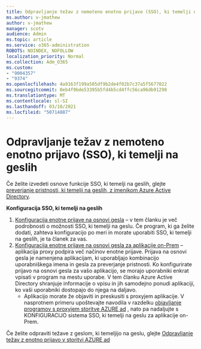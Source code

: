 ```yaml
---
title: Odpravljanje težav z nemoteno enotno prijavo (SSO), ki temelji na geslih
ms.author: v-jmathew
author: v-jmathew
manager: scotv
audience: Admin
ms.topic: article
ms.service: o365-administration
ROBOTS: NOINDEX, NOFOLLOW
localization_priority: Normal
ms.collection: Adm_O365
ms.custom:
- "9004357"
- "9374"
ms.openlocfilehash: 4a9163f199a505df9b2de4f02b7c37a5f5677022
ms.sourcegitcommit: 0eb4f9bde53395b5fd4b5cd4ffc56ca96db91298
ms.translationtype: MT
ms.contentlocale: sl-SI
ms.lasthandoff: 03/10/2021
ms.locfileid: "50714887"
---
```

# <a name="troubleshoot-password-based-seamless-single-sign-on-sso-issues"></a>Odpravljanje težav z nemoteno enotno prijavo (SSO), ki temelji na geslih

Če želite izvedeti osnove funkcije SSO, ki temelji na geslih, glejte [preverjanje pristnosti, ki temelji na geslih, z imenikom Azure Active Directory](https://docs.microsoft.com/azure/active-directory/fundamentals/auth-password-based-sso).

**Konfiguracija SSO, ki temelji na geslih**

1. [Konfiguracija enotne prijave na osnovi gesla](https://docs.microsoft.com/azure/active-directory/manage-apps/configure-password-single-sign-on-non-gallery-applications) – v tem članku je več podrobnosti o možnosti SSO, ki temelji na geslu. Če program, ki ga želite dodati, zahteva konfiguracijo po meri in morate uporabiti SSO, ki temelji na geslih, je ta članek za vas.
2. [Konfiguracija enotne prijave na osnovi gesla za aplikacije on-Prem](https://docs.microsoft.com/azure/active-directory/manage-apps/application-proxy-configure-single-sign-on-password-vaulting) – aplikacija proxy podpira več načinov enotne prijave. Prijava na osnovi gesla je namenjena aplikacijam, ki uporabljajo kombinacijo uporabniškega imena in gesla za preverjanje pristnosti. Ko konfigurirate prijavo na osnovi gesla za vašo aplikacijo, se morajo uporabniki enkrat vpisati v program na mestu uporabe. V tem članku Azure Active Directory shranjuje informacije o vpisu in jih samodejno ponudi aplikaciji, ko vaši uporabniki dostopajo do njega na daljavo.
    - Aplikacijo morate že objaviti in preskusiti s proxyjem aplikacije. V nasprotnem primeru upoštevajte navodila v razdelku [objavljanje programov s proxyjem storitve AZURE ad](https://docs.microsoft.com/azure/active-directory/manage-apps/application-proxy-add-on-premises-application) , nato pa nadaljujte s KONFIGURACIJO sistema SSO, ki temelji na geslu za aplikacije on-Prem.

Če želite odpraviti težave z geslom, ki temeljijo na geslu, glejte [Odpravljanje težav z enotno prijavo v storitvi AZURE ad](https://docs.microsoft.com/azure/active-directory/manage-apps/troubleshoot-password-based-sso)
